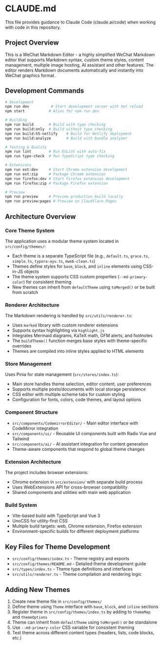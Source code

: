 # CLAUDE.md

This file provides guidance to Claude Code (claude.ai/code) when working with code in this repository.

## Project Overview

This is a WeChat Markdown Editor - a highly simplified WeChat Markdown editor that supports Markdown syntax, custom theme styles, content management, multiple image hosting, AI assistant and other features. The editor renders Markdown documents automatically and instantly into WeChat graphics format.

## Development Commands

```bash
# Development
npm run dev          # Start development server with hot reload
npm start           # Alias for npm run dev

# Building
npm run build       # Build with type checking
npm run build:only  # Build without type checking
npm run build:h5-netlify    # Build for Netlify deployment
npm run build:analyze       # Build with bundle analyzer

# Testing & Quality
npm run lint        # Run ESLint with auto-fix
npm run type-check  # Run TypeScript type checking

# Extensions
npm run ext:dev     # Start Chrome extension development
npm run ext:zip     # Package Chrome extension
npm run firefox:dev # Start Firefox extension development
npm run firefox:zip # Package Firefox extension

# Preview
npm run preview     # Preview production build locally
npm run preview:pages # Preview on Cloudflare Pages
```

## Architecture Overview

### Core Theme System

The application uses a modular theme system located in `src/config/themes/`:

- Each theme is a separate TypeScript file (e.g., `default.ts`, `grace.ts`, `simple.ts`, `typora-ayu.ts`, `mweb-clean.ts`)
- Themes define styles for `base`, `block`, and `inline` elements using CSS-in-JS objects
- The theme system supports CSS custom properties (`--md-primary-color`) for consistent theming
- New themes can inherit from `defaultTheme` using `toMerged()` or be built from scratch

### Renderer Architecture

The Markdown rendering is handled by `src/utils/renderer.ts`:

- Uses `marked` library with custom renderer extensions
- Supports syntax highlighting via `highlight.js`
- Integrates Mermaid diagrams, KaTeX math, GFM alerts, and footnotes
- The `buildTheme()` function merges base styles with theme-specific overrides
- Themes are compiled into inline styles applied to HTML elements

### Store Management

Uses Pinia for state management (`src/stores/index.ts`):

- Main store handles theme selection, editor content, user preferences
- Supports multiple posts/documents with local storage persistence
- CSS editor with multiple scheme tabs for custom styling
- Configuration for fonts, colors, code themes, and layout options

### Component Structure

- `src/components/CodemirrorEditor/` - Main editor interface with CodeMirror integration
- `src/components/ui/` - Reusable UI components built with Radix Vue and Tailwind
- `src/components/ai/` - AI assistant integration for content generation
- Theme-aware components that respond to global theme changes

### Extension Architecture

The project includes browser extensions:

- Chrome extension in `src/extension/` with separate build process
- Uses WebExtensions API for cross-browser compatibility
- Shared components and utilities with main web application

### Build System

- Vite-based build with TypeScript and Vue 3
- UnoCSS for utility-first CSS
- Multiple build targets: web, Chrome extension, Firefox extension
- Environment-specific builds for different deployment platforms

## Key Files for Theme Development

- `src/config/themes/index.ts` - Theme registry and exports
- `src/config/themes/README.md` - Detailed theme development guide
- `src/types/index.ts` - Theme type definitions and interfaces
- `src/utils/renderer.ts` - Theme compilation and rendering logic

## Adding New Themes

1. Create new theme file in `src/config/themes/`
2. Define theme using `Theme` interface with `base`, `block`, and `inline` sections
3. Register theme in `src/config/themes/index.ts` by adding to `themeMap` and `themeOptions`
4. Theme can inherit from `defaultTheme` using `toMerged()` or be standalone
5. Use `--md-primary-color` CSS variable for consistent theming
6. Test theme across different content types (headers, lists, code blocks, etc.)

```

```

